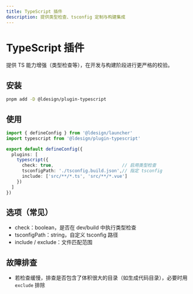 ```yaml
---
title: TypeScript 插件
description: 提供类型检查、tsconfig 定制与构建集成
---
```


# TypeScript 插件

提供 TS 能力增强（类型检查等），在开发与构建阶段进行更严格的校验。

## 安装
```bash
pnpm add -D @ldesign/plugin-typescript
```

## 使用
```ts path=null start=null
import { defineConfig } from '@ldesign/launcher'
import typescript from '@ldesign/plugin-typescript'

export default defineConfig({
  plugins: [
    typescript({
      check: true,                          // 启用类型检查
      tsconfigPath: './tsconfig.build.json',// 指定 tsconfig
      include: ['src/**/*.ts', 'src/**/*.vue']
    })
  ]
})
```

## 选项（常见）
- check：boolean，是否在 dev/build 中执行类型检查
- tsconfigPath：string，自定义 tsconfig 路径
- include / exclude：文件匹配范围

## 故障排查
- 若检查缓慢，排查是否包含了体积很大的目录（如生成代码目录），必要时用 `exclude` 排除
